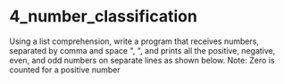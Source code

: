 # 4_number_classification
Using a list comprehension, write a program that receives numbers, separated by comma and space ", ", and prints all the positive, negative, even, and odd numbers on separate lines as shown below.
Note: Zero is counted for a positive number
